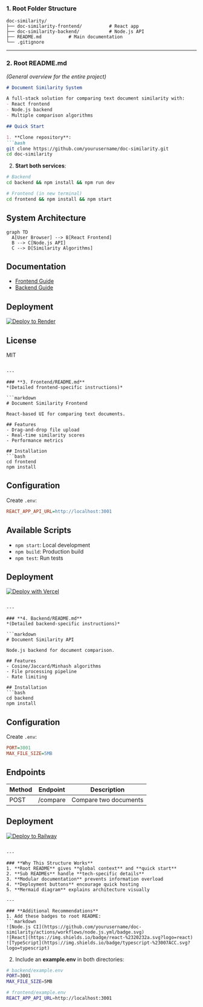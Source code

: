 ### **1. Root Folder Structure**
```
doc-similarity/
├── doc-similarity-frontend/          # React app
├── doc-similarity-backend/           # Node.js API
├── README.md          # Main documentation
└── .gitignore
```

---

### **2. Root README.md**  
*(General overview for the entire project)*

```markdown
# Document Similarity System

A full-stack solution for comparing text document similarity with:
- React frontend
- Node.js backend
- Multiple comparison algorithms

## Quick Start

1. **Clone repository**:
```bash
git clone https://github.com/yourusername/doc-similarity.git
cd doc-similarity
```

2. **Start both services**:
```bash
# Backend
cd backend && npm install && npm run dev

# Frontend (in new terminal)
cd frontend && npm install && npm start
```

## System Architecture
```mermaid
graph TD
  A[User Browser] --> B[React Frontend]
  B --> C[Node.js API]
  C --> D[Similarity Algorithms]
```

## Documentation
- [Frontend Guide](./frontend/README.md)
- [Backend Guide](./backend/README.md)

## Deployment
[![Deploy to Render](https://render.com/images/deploy-to-render-button.svg)](https://render.com/deploy)

## License
MIT
```

---

### **3. Frontend/README.md**  
*(Detailed frontend-specific instructions)*

```markdown
# Document Similarity Frontend

React-based UI for comparing text documents.

## Features
- Drag-and-drop file upload
- Real-time similarity scores
- Performance metrics

## Installation
```bash
cd frontend
npm install
```

## Configuration
Create `.env`:
```ini
REACT_APP_API_URL=http://localhost:3001
```

## Available Scripts
- `npm start`: Local development
- `npm build`: Production build
- `npm test`: Run tests

## Deployment
[![Deploy with Vercel](https://vercel.com/button)](https://vercel.com/new)
```

---

### **4. Backend/README.md**  
*(Detailed backend-specific instructions)*

```markdown
# Document Similarity API

Node.js backend for document comparison.

## Features
- Cosine/Jaccard/Minhash algorithms
- File processing pipeline
- Rate limiting

## Installation
```bash
cd backend
npm install
```

## Configuration
Create `.env`:
```ini
PORT=3001
MAX_FILE_SIZE=5MB
```

## Endpoints
| Method | Endpoint | Description          |
|--------|----------|----------------------|
| POST   | /compare | Compare two documents|

## Deployment
[![Deploy to Railway](https://railway.app/button.svg)](https://railway.app/new)
```

---

### **Why This Structure Works**
1. **Root README** gives **global context** and **quick start**
2. **Sub READMEs** handle **tech-specific details**
3. **Modular documentation** prevents information overload
4. **Deployment buttons** encourage quick hosting
5. **Mermaid diagram** explains architecture visually

---

### **Additional Recommendations**
1. Add these badges to root README:
```markdown
![Node.js CI](https://github.com/yourusername/doc-similarity/actions/workflows/node.js.yml/badge.svg)
![React](https://img.shields.io/badge/react-%2320232a.svg?logo=react)
![TypeScript](https://img.shields.io/badge/typescript-%23007ACC.svg?logo=typescript)
```

2. Include an **example.env** in both directories:
```bash
# backend/example.env
PORT=3001
MAX_FILE_SIZE=5MB

# frontend/example.env
REACT_APP_API_URL=http://localhost:3001
```